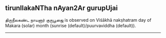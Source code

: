 ## tirunIlakaNTha nAyan2Ar gurupUjai
திருநீலகண்ட நாயனார் குருபூஜை is observed on Viśākhā nakṣhatram day of Makara (solar) month (sunrise (default)/puurvaviddha (default)).



---
